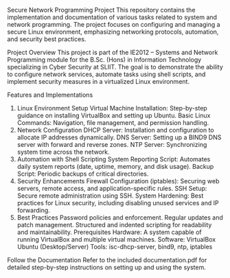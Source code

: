 Secure Network Programming Project
This repository contains the implementation and documentation of various tasks related to system and network programming. The project focuses on configuring and managing a secure Linux environment, emphasizing networking protocols, automation, and security best practices.

Project Overview
This project is part of the IE2012 – Systems and Network Programming module for the B.Sc. (Hons) in Information Technology specializing in Cyber Security at SLIIT. The goal is to demonstrate the ability to configure network services, automate tasks using shell scripts, and implement security measures in a virtualized Linux environment.

Features and Implementations
1. Linux Environment Setup
Virtual Machine Installation: Step-by-step guidance on installing VirtualBox and setting up Ubuntu.
Basic Linux Commands: Navigation, file management, and permission handling.
2. Network Configuration
DHCP Server: Installation and configuration to allocate IP addresses dynamically.
DNS Server: Setting up a BIND9 DNS server with forward and reverse zones.
NTP Server: Synchronizing system time across the network.
3. Automation with Shell Scripting
System Reporting Script: Automates daily system reports (date, uptime, memory, and disk usage).
Backup Script: Periodic backups of critical directories.
4. Security Enhancements
Firewall Configuration (iptables): Securing web servers, remote access, and application-specific rules.
SSH Setup: Secure remote administration using SSH.
System Hardening: Best practices for Linux security, including disabling unused services and IP forwarding.
5. Best Practices
Password policies and enforcement.
Regular updates and patch management.
Structured and indented scripting for readability and maintainability.
Prerequisites
Hardware: A system capable of running VirtualBox and multiple virtual machines.
Software:
VirtualBox
Ubuntu (Desktop/Server)
Tools: isc-dhcp-server, bind9, ntp, iptables

Follow the Documentation
Refer to the included documentation.pdf for detailed step-by-step instructions on setting up and using the system.

